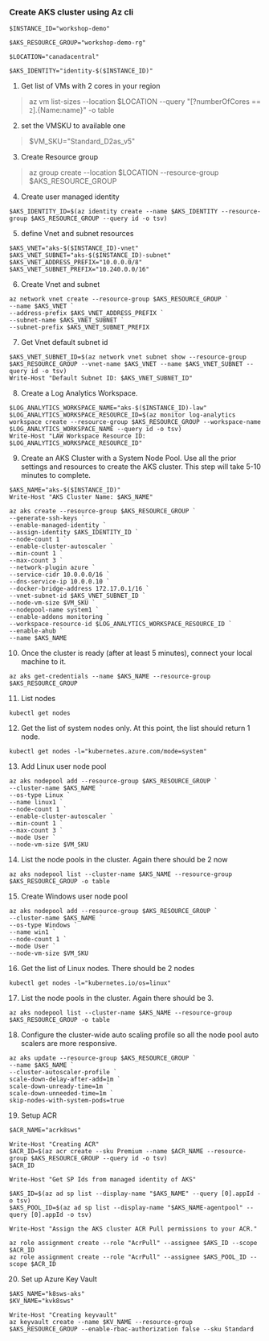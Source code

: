### Create AKS cluster using Az cli
```
$INSTANCE_ID="workshop-demo"

$AKS_RESOURCE_GROUP="workshop-demo-rg"

$LOCATION="canadacentral"

$AKS_IDENTITY="identity-$($INSTANCE_ID)"
```
1. Get list of VMs with 2 cores in your region

> az vm list-sizes --location $LOCATION --query "[?numberOfCores == ``2``].{Name:name}" -o table

2. set the VMSKU to available one

> $VM_SKU="Standard_D2as_v5"

3. Create Resource group

> az group create --location $LOCATION --resource-group $AKS_RESOURCE_GROUP

4. Create user managed identity

```
$AKS_IDENTITY_ID=$(az identity create --name $AKS_IDENTITY --resource-group $AKS_RESOURCE_GROUP --query id -o tsv)
```

5. define Vnet and subnet resources

```
$AKS_VNET="aks-$($INSTANCE_ID)-vnet"
$AKS_VNET_SUBNET="aks-$($INSTANCE_ID)-subnet"
$AKS_VNET_ADDRESS_PREFIX="10.0.0.0/8"
$AKS_VNET_SUBNET_PREFIX="10.240.0.0/16"
```

6. Create Vnet and subnet
```
az network vnet create --resource-group $AKS_RESOURCE_GROUP `
--name $AKS_VNET `
--address-prefix $AKS_VNET_ADDRESS_PREFIX `
--subnet-name $AKS_VNET_SUBNET `
--subnet-prefix $AKS_VNET_SUBNET_PREFIX
```
7. Get Vnet default subnet id

```
$AKS_VNET_SUBNET_ID=$(az network vnet subnet show --resource-group $AKS_RESOURCE_GROUP --vnet-name $AKS_VNET --name $AKS_VNET_SUBNET --query id -o tsv)
Write-Host "Default Subnet ID: $AKS_VNET_SUBNET_ID"
```

8. Create a Log Analytics Workspace.

```
$LOG_ANALYTICS_WORKSPACE_NAME="aks-$($INSTANCE_ID)-law"
$LOG_ANALYTICS_WORKSPACE_RESOURCE_ID=$(az monitor log-analytics workspace create --resource-group $AKS_RESOURCE_GROUP --workspace-name $LOG_ANALYTICS_WORKSPACE_NAME --query id -o tsv)
Write-Host "LAW Workspace Resource ID: $LOG_ANALYTICS_WORKSPACE_RESOURCE_ID"
```

9.  Create an AKS Cluster with a System Node Pool. Use all the prior settings and resources to create the AKS cluster. 
This step will take 5-10 minutes to complete.

```
$AKS_NAME="aks-$($INSTANCE_ID)"
Write-Host "AKS Cluster Name: $AKS_NAME"
```

```
az aks create --resource-group $AKS_RESOURCE_GROUP `
--generate-ssh-keys `
--enable-managed-identity `
--assign-identity $AKS_IDENTITY_ID `
--node-count 1 `
--enable-cluster-autoscaler `
--min-count 1 `
--max-count 3 `
--network-plugin azure `
--service-cidr 10.0.0.0/16 `
--dns-service-ip 10.0.0.10 `
--docker-bridge-address 172.17.0.1/16 `
--vnet-subnet-id $AKS_VNET_SUBNET_ID `
--node-vm-size $VM_SKU `
--nodepool-name system1 `
--enable-addons monitoring `
--workspace-resource-id $LOG_ANALYTICS_WORKSPACE_RESOURCE_ID `
--enable-ahub `
--name $AKS_NAME
```

10. Once the cluster is ready (after at least 5 minutes), connect your local machine to it.
```
az aks get-credentials --name $AKS_NAME --resource-group $AKS_RESOURCE_GROUP
```

11. List nodes
```
kubectl get nodes
```

12. Get the list of system nodes only. At this point, the list should return 1 node.
```
kubectl get nodes -l="kubernetes.azure.com/mode=system"
```

13. Add Linux user node pool

```
az aks nodepool add --resource-group $AKS_RESOURCE_GROUP `
--cluster-name $AKS_NAME `
--os-type Linux `
--name linux1 `
--node-count 1 `
--enable-cluster-autoscaler `
--min-count 1 `
--max-count 3 `
--mode User `
--node-vm-size $VM_SKU
```

14. List the node pools in the cluster. Again there should be 2 now

```
az aks nodepool list --cluster-name $AKS_NAME --resource-group $AKS_RESOURCE_GROUP -o table
```

15. Create Windows user node pool

```
az aks nodepool add --resource-group $AKS_RESOURCE_GROUP `
--cluster-name $AKS_NAME `
--os-type Windows `
--name win1 `
--node-count 1 `
--mode User `
--node-vm-size $VM_SKU
```

16. Get the list of Linux nodes. There should be 2 nodes

```
kubectl get nodes -l="kubernetes.io/os=linux"
```

17. List the node pools in the cluster. Again there should be 3.
```
az aks nodepool list --cluster-name $AKS_NAME --resource-group $AKS_RESOURCE_GROUP -o table
```

18.  Configure the cluster-wide auto scaling profile so all the node pool auto scalers are more responsive.
```
az aks update --resource-group $AKS_RESOURCE_GROUP `
--name $AKS_NAME `
--cluster-autoscaler-profile `
scale-down-delay-after-add=1m `
scale-down-unready-time=1m `
scale-down-unneeded-time=1m `
skip-nodes-with-system-pods=true
```

19. Setup ACR

```
$ACR_NAME="acrk8sws"

Write-Host "Creating ACR"
$ACR_ID=$(az acr create --sku Premium --name $ACR_NAME --resource-group $AKS_RESOURCE_GROUP --query id -o tsv)
$ACR_ID

Write-Host "Get SP Ids from managed identity of AKS"

$AKS_ID=$(az ad sp list --display-name "$AKS_NAME" --query [0].appId -o tsv)
$AKS_POOL_ID=$(az ad sp list --display-name "$AKS_NAME-agentpool" --query [0].appId -o tsv)

Write-Host "Assign the AKS cluster ACR Pull permissions to your ACR."

az role assignment create --role "AcrPull" --assignee $AKS_ID --scope $ACR_ID
az role assignment create --role "AcrPull" --assignee $AKS_POOL_ID --scope $ACR_ID
```

20. Set up Azure Key Vault
```
$AKS_NAME="k8sws-aks"
$KV_NAME="kvk8sws"

Write-Host "Creating keyvault"
az keyvault create --name $KV_NAME --resource-group $AKS_RESOURCE_GROUP --enable-rbac-authorization false --sku Standard
```
